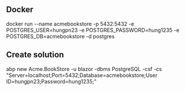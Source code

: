## Docker

docker run --name acmebookstore -p 5432:5432 -e POSTGRES_USER=hungpn23 -e POSTGRES_PASSWORD=hung1235 -e POSTGRES_DB=acmebookstore -d postgres

## Create solution

abp new Acme.BookStore -u blazor -dbms PostgreSQL -csf -cs "Server=localhost;Port=5432;Database=acmebookstore;User ID=hungpn23;Password=hung1235;"